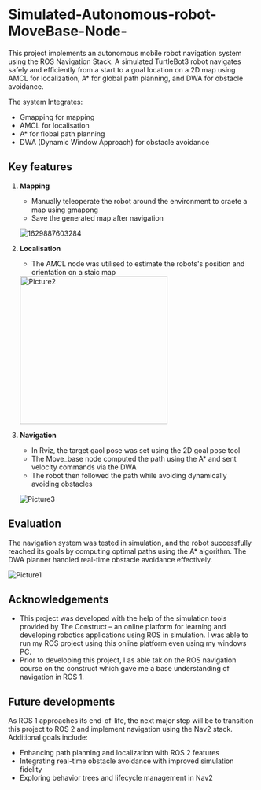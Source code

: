 # Simulated-Autonomous-robot-MoveBase-Node-
This project implements an autonomous mobile robot navigation system using the ROS Navigation Stack.
A simulated TurtleBot3 robot navigates safely and efficiently from a start to a goal location on a 2D 
map using AMCL for localization, A* for global path planning, and DWA for obstacle avoidance.

The system Integrates:
* Gmapping for mapping
* AMCL for localisation
* A* for flobal path planning
* DWA (Dynamic Window Approach) for obstacle avoidance

## Key features
1. **Mapping**
   - Manually teleoperate the robot around the environment to craete a map using gmappng
   - Save the generated map after navigation

    ![1629887603284](https://github.com/user-attachments/assets/5bcdd4c2-d55e-489a-b6ea-8a6af38cb9fc)


2. **Localisation**
   - The AMCL node was utilised to estimate the robots's position and orientation on a staic map

    <img width="300" alt="Picture2" src="https://github.com/user-attachments/assets/3cb64c47-13b2-46df-9b57-76711de26896" />


3. **Navigation**
   - In Rviz, the target gaol pose was set using the 2D goal pose tool
   - The Move_base node computed the path using the A* and sent velocity commands via the DWA
   - The robot then followed the path while avoiding dynamically avoiding obstacles

   ![Picture3](https://github.com/user-attachments/assets/4650b9e2-ccb4-422d-821b-8770609302af)


## Evaluation

The navigation system was tested in simulation, and the robot successfully reached its goals by computing optimal paths using the A* algorithm. The DWA planner handled real-time obstacle avoidance effectively.

   ![Picture1](https://github.com/user-attachments/assets/9203f09a-8194-493b-9cc9-e28471940484)


## Acknowledgements
* This project was developed with the help of the simulation tools provided by The Construct – an online platform for learning and developing robotics applications using ROS in simulation. I was able to run my ROS project using this online platform even using my windows PC.
* Prior to developing this project, I as able tak on the ROS navigation course on the construct which gave me a base understanding of navigation in ROS 1.

## Future developments
As ROS 1 approaches its end-of-life, the next major step will be to transition this project to ROS 2 and implement navigation using the Nav2 stack. Additional goals include:

* Enhancing path planning and localization with ROS 2 features
* Integrating real-time obstacle avoidance with improved simulation fidelity
* Exploring behavior trees and lifecycle management in Nav2



